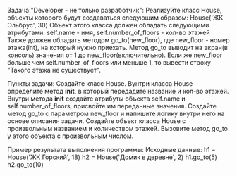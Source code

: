 Задача "Developer - не только разработчик":
Реализуйте класс House, объекты которого будут создаваться следующим образом:
House('ЖК Эльбрус', 30)
Объект этого класса должен обладать следующими атрибутами:
self.name - имя, self.number_of_floors - кол-во этажей
Также должен обладать методом go_to(new_floor), где new_floor - номер этажа(int), на который нужно приехать.
Метод go_to выводит на экран(в консоль) значения от 1 до new_floor(включительно).
Если же new_floor больше чем self.number_of_floors или меньше 1, то вывести строку "Такого этажа не существует".

Пункты задачи:
Создайте класс House.
Вунтри класса House определите метод __init__, в который передадите название и кол-во этажей.
Внутри метода __init__ создайте атрибуты объекта self.name и self.number_of_floors, присвойте им переданные значения.
Создайте метод go_to с параметром new_floor и напишите логику внутри него на основе описания задачи.
Создайте объект класса House с произвольным названием и количеством этажей.
Вызовите метод go_to у этого объекта с произвольным числом.

Пример результата выполнения программы:
Исходные данные:
h1 = House('ЖК Горский', 18)
h2 = House('Домик в деревне', 2)
h1.go_to(5)
h2.go_to(10)
